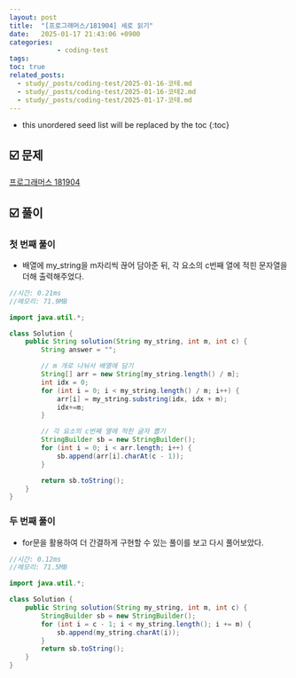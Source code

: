 ```yaml
---
layout: post
title:  "[프로그래머스/181904] 세로 읽기"
date:   2025-01-17 21:43:06 +0900
categories: 
            - coding-test
tags:        
toc: true
related_posts:
  - study/_posts/coding-test/2025-01-16-코테.md
  - study/_posts/coding-test/2025-01-16-코테2.md
  - study/_posts/coding-test/2025-01-17-코테.md
---
```

* this unordered seed list will be replaced by the toc
{:toc}

## ☑️ 문제

[프로그래머스 181904](https://school.programmers.co.kr/learn/courses/30/lessons/181904)

## ☑️ 풀이

### 첫 번째 풀이

- 배열에 my_string을 m자리씩 끊어 담아준 뒤, 각 요소의 c번째 열에 적힌 문자열을 더해 출력해주었다.

```java
//시간: 0.21ms
//메모리: 71.9MB

import java.util.*;

class Solution {
    public String solution(String my_string, int m, int c) {
        String answer = "";

        // m 개로 나눠서 배열에 담기
        String[] arr = new String[my_string.length() / m];
        int idx = 0;
        for (int i = 0; i < my_string.length() / m; i++) {
            arr[i] = my_string.substring(idx, idx + m);
            idx+=m;
        }

        // 각 요소의 c번째 열에 적힌 글자 뽑기
        StringBuilder sb = new StringBuilder();
        for (int i = 0; i < arr.length; i++) {
            sb.append(arr[i].charAt(c - 1));
        }

        return sb.toString();
    }
}
```

### 두 번째 풀이

- for문을 활용하여 더 간결하게 구현할 수 있는 풀이를 보고 다시 풀어보았다.

```java
//시간: 0.12ms
//메모리: 71.5MB

import java.util.*;

class Solution {
    public String solution(String my_string, int m, int c) {
        StringBuilder sb = new StringBuilder();
        for (int i = c - 1; i < my_string.length(); i += m) {
            sb.append(my_string.charAt(i));
        }
        return sb.toString();
    }
}
```
